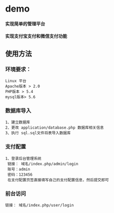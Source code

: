# demo

#### 实现简单的管理平台
#### 实现支付宝支付和微信支付功能


## 使用方法
### 环境要求：
	Linux 平台
	Apache版本 > 2.0
	PHP版本 > 5.4
	mysql版本> 5.6
	
### 数据库导入
    
    1、建立数据库
    2、更改 application/database.php 数据库相关信息
    3、执行 sql.sql文件将表导入数据库

### 支付配置
    1、登录后台管理系统
     链接： 域名/index.php/admin/login
     账号：admin
     密码：123456
     在支付配置页签直接填写自己的支付配置信息，然后提交即可 

### 前台访问
    链接： 域名/index.php/user/login	

